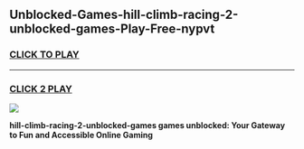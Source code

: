 
## Unblocked-Games-hill-climb-racing-2-unblocked-games-Play-Free-nypvt
<h3>
<a href="https://premium76.site?title=hill-climb-racing-2-unblocked-games&ref=20M">CLICK TO PLAY</a></h3>
<hr>

<h3>
<a href="https://premium76.site?title=hill-climb-racing-2-unblocked-games&ref=20M">CLICK 2 PLAY</a>
  
</h3>

<a href="https://premium76.site?title=hill-climb-racing-2-unblocked-games&ref=19M"><img src="https://clearcache.store/games.png"></a>


**hill-climb-racing-2-unblocked-games games unblocked: Your Gateway to Fun and Accessible Online Gaming**
